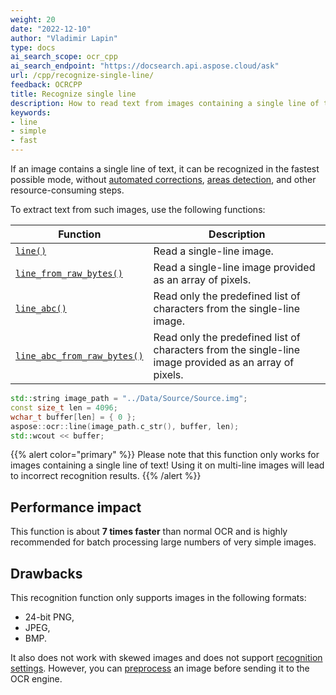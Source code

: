 ```yaml
---
weight: 20
date: "2022-12-10"
author: "Vladimir Lapin"
type: docs
ai_search_scope: ocr_cpp
ai_search_endpoint: "https://docsearch.api.aspose.cloud/ask"
url: /cpp/recognize-single-line/
feedback: OCRCPP
title: Recognize single line
description: How to read text from images containing a single line of text.
keywords:
- line
- simple
- fast
---
```


If an image contains a single line of text, it can be recognized in the fastest possible mode, without [automated corrections](/ocr/cpp/image-preprocessing/), [areas detection](/ocr/cpp/areas-detection/), and other resource-consuming steps.

To extract text from such images, use the following functions:

Function | Description
------ | -----------
[`line()`](https://reference.aspose.com/ocr/cpp/groupAspose#ga00aec23aeebdb45943cfc6db33539540) | Read a single-line image.
[`line_from_raw_bytes()`](https://reference.aspose.com/ocr/cpp/groupAspose#ga0776785aa5217a161e154bf499b3b824) | Read a single-line image provided as an array of pixels.
[`line_abc()`](https://reference.aspose.com/ocr/cpp/groupAspose#gaf65e3c2c22843a71db64571b70ba1a12) | Read only the predefined list of characters from the single-line image.
[`line_abc_from_raw_bytes()`](https://reference.aspose.com/ocr/cpp/groupAspose#ga4b768b17e0ee76582153aeb11f4d2503) | Read only the predefined list of characters from the single-line image provided as an array of pixels.

```cpp
std::string image_path = "../Data/Source/Source.img";
const size_t len = 4096;
wchar_t buffer[len] = { 0 };
aspose::ocr::line(image_path.c_str(), buffer, len);
std::wcout << buffer;
```

{{% alert color="primary" %}}
Please note that this function only works for images containing a single line of text! Using it on multi-line images will lead to incorrect recognition results.
{{% /alert %}}

## Performance impact

This function is about **7 times faster** than normal OCR and is highly recommended for batch processing large numbers of very simple images.

## Drawbacks

This recognition function only supports images in the following formats:

- 24-bit PNG,
- JPEG,
- BMP.

It also does not work with skewed images and does not support [recognition settings](/ocr/cpp/settings/). However, you can [preprocess](/ocr/cpp/image-preprocessing/) an image before sending it to the OCR engine.

